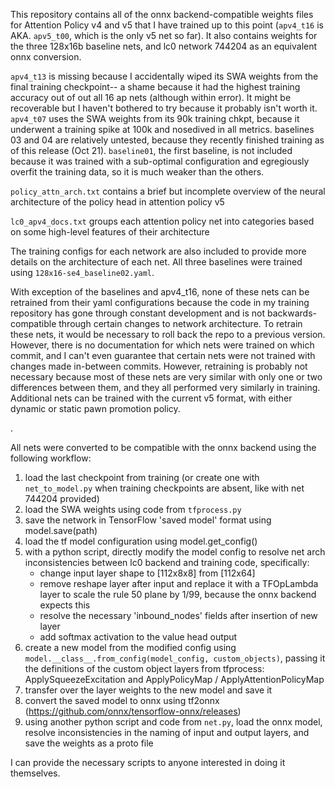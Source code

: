This repository contains all of the onnx backend-compatible weights files for Attention Policy v4 and v5 that I have trained up to this point (`apv4_t16` is AKA. `apv5_t00`, which is the only v5 net so far). It also contains weights for the three 128x16b baseline nets, and lc0 network 744204 as an equivalent onnx conversion.

`apv4_t13` is missing because I accidentally wiped its SWA weights from the final training checkpoint-- a shame because it had the highest training accuracy out of out all 16 ap nets (although within error). It might be recoverable but I haven't bothered to try because it probably isn't worth it. `apv4_t07` uses the SWA weights from its 90k training chkpt, because it underwent a training spike at 100k and nosedived in all metrics. baselines 03 and 04 are relatively untested, because they recently finished training as of this release (Oct 21). `baseline01`, the first baseline, is not included because it was trained with a sub-optimal configuration and egregiously overfit the training data, so it is much weaker than the others.

`policy_attn_arch.txt` contains a brief but incomplete overview of the neural architecture of the policy head in attention policy v5

`lc0_apv4_docs.txt` groups each attention policy net into categories based on some high-level features of their architecture

The training configs for each network are also included to provide more details on the architecture of each net. All three baselines were trained using `128x16-se4_baseline02.yaml`. 

With exception of the baselines and apv4_t16, none of these nets can be retrained from their yaml configurations because the code in my training repository has gone through constant development and is not backwards-compatible through certain changes to network architecture. To retrain these nets, it would be necessary to roll back the repo to a previous version. However, there is no documentation for which nets were trained on which commit, and I can't even guarantee that certain nets were not trained with changes made in-between commits. However, retraining is probably not necessary because most of these nets are very similar with only one or two differences between them, and they all performed very similarly in training. Additional nets can be trained with the current v5 format, with either dynamic or static pawn promotion policy.

.

All nets were converted to be compatible with the onnx backend using the following workflow:

1. load the last checkpoint from training (or create one with `net_to_model.py` when training checkpoints are absent, like with net 744204 provided)
2. load the SWA weights using code from `tfprocess.py`
3. save the network in TensorFlow 'saved model' format using model.save(path)
4. load the tf model configuration using model.get_config()
5. with a python script, directly modify the model config to resolve net arch inconsistencies between lc0 backend and training code, specifically:
	* change input layer shape to [112x8x8] from [112x64]
	* remove reshape layer after input and replace it with a TFOpLambda layer to scale the rule 50 plane by 1/99, because the onnx backend expects this
	* resolve the necessary 'inbound_nodes' fields after insertion of new layer
	* add softmax activation to the value head output
6. create a new model from the modified config using `model.__class__.from_config(model_config, custom_objects)`, passing it the definitions of the custom object layers from tfprocess: ApplySqueezeExcitation and ApplyPolicyMap / ApplyAttentionPolicyMap 
7. transfer over the layer weights to the new model and save it
8. convert the saved model to onnx using tf2onnx (https://github.com/onnx/tensorflow-onnx/releases)
9. using another python script and code from `net.py`, load the onnx model, resolve inconsistencies in the naming of input and output layers, and save the weights as a proto file

I can provide the necessary scripts to anyone interested in doing it themselves.




